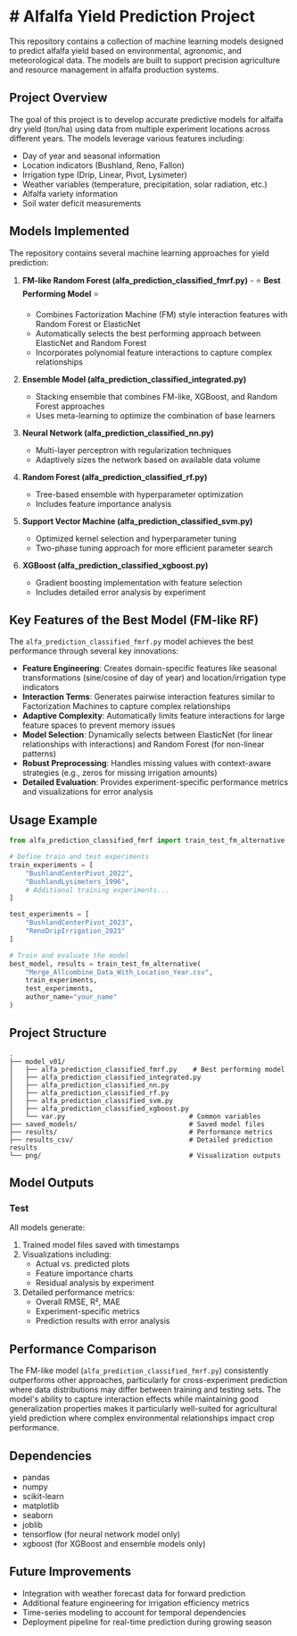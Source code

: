 # # Alfalfa Yield Prediction Project

This repository contains a collection of machine learning models designed to predict alfalfa yield based on environmental, agronomic, and meteorological data. The models are built to support precision agriculture and resource management in alfalfa production systems.

## Project Overview

The goal of this project is to develop accurate predictive models for alfalfa dry yield (ton/ha) using data from multiple experiment locations across different years. The models leverage various features including:

- Day of year and seasonal information
- Location indicators (Bushland, Reno, Fallon)
- Irrigation type (Drip, Linear, Pivot, Lysimeter)
- Weather variables (temperature, precipitation, solar radiation, etc.)
- Alfalfa variety information
- Soil water deficit measurements

## Models Implemented

The repository contains several machine learning approaches for yield prediction:

1. **FM-like Random Forest (alfa_prediction_classified_fmrf.py)** - ⭐ **Best Performing Model** ⭐
   - Combines Factorization Machine (FM) style interaction features with Random Forest or ElasticNet
   - Automatically selects the best performing approach between ElasticNet and Random Forest
   - Incorporates polynomial feature interactions to capture complex relationships

2. **Ensemble Model (alfa_prediction_classified_integrated.py)**
   - Stacking ensemble that combines FM-like, XGBoost, and Random Forest approaches
   - Uses meta-learning to optimize the combination of base learners

3. **Neural Network (alfa_prediction_classified_nn.py)**
   - Multi-layer perceptron with regularization techniques
   - Adaptively sizes the network based on available data volume

4. **Random Forest (alfa_prediction_classified_rf.py)**
   - Tree-based ensemble with hyperparameter optimization
   - Includes feature importance analysis

5. **Support Vector Machine (alfa_prediction_classified_svm.py)**
   - Optimized kernel selection and hyperparameter tuning
   - Two-phase tuning approach for more efficient parameter search

6. **XGBoost (alfa_prediction_classified_xgboost.py)**
   - Gradient boosting implementation with feature selection
   - Includes detailed error analysis by experiment

## Key Features of the Best Model (FM-like RF)

The `alfa_prediction_classified_fmrf.py` model achieves the best performance through several key innovations:

- **Feature Engineering**: Creates domain-specific features like seasonal transformations (sine/cosine of day of year) and location/irrigation type indicators
- **Interaction Terms**: Generates pairwise interaction features similar to Factorization Machines to capture complex relationships
- **Adaptive Complexity**: Automatically limits feature interactions for large feature spaces to prevent memory issues
- **Model Selection**: Dynamically selects between ElasticNet (for linear relationships with interactions) and Random Forest (for non-linear patterns)
- **Robust Preprocessing**: Handles missing values with context-aware strategies (e.g., zeros for missing irrigation amounts)
- **Detailed Evaluation**: Provides experiment-specific performance metrics and visualizations for error analysis

## Usage Example

```python
from alfa_prediction_classified_fmrf import train_test_fm_alternative

# Define train and test experiments
train_experiments = [
    "BushlandCenterPivot_2022",
    "BushlandLysimeters_1996",
    # Additional training experiments...
]

test_experiments = [
    "BushlandCenterPivot_2023", 
    "RenoDripIrrigation_2023"
]

# Train and evaluate the model
best_model, results = train_test_fm_alternative(
    "Merge_Allcombine_Data_With_Location_Year.csv", 
    train_experiments, 
    test_experiments, 
    author_name="your_name"
)
```

## Project Structure

```
.
├── model_v01/
│   ├── alfa_prediction_classified_fmrf.py    # Best performing model
│   ├── alfa_prediction_classified_integrated.py
│   ├── alfa_prediction_classified_nn.py
│   ├── alfa_prediction_classified_rf.py
│   ├── alfa_prediction_classified_svm.py
│   ├── alfa_prediction_classified_xgboost.py
│   └── var.py                               # Common variables
├── saved_models/                            # Saved model files
├── results/                                 # Performance metrics
├── results_csv/                             # Detailed prediction results
└── png/                                     # Visualization outputs
```

## Model Outputs
### Test
All models generate:

1. Trained model files saved with timestamps
2. Visualizations including:
   - Actual vs. predicted plots
   - Feature importance charts
   - Residual analysis by experiment
3. Detailed performance metrics:
   - Overall RMSE, R², MAE
   - Experiment-specific metrics
   - Prediction results with error analysis

## Performance Comparison

The FM-like model (`alfa_prediction_classified_fmrf.py`) consistently outperforms other approaches, particularly for cross-experiment prediction where data distributions may differ between training and testing sets. The model's ability to capture interaction effects while maintaining good generalization properties makes it particularly well-suited for agricultural yield prediction where complex environmental relationships impact crop performance.

## Dependencies

- pandas
- numpy
- scikit-learn
- matplotlib
- seaborn
- joblib
- tensorflow (for neural network model only)
- xgboost (for XGBoost and ensemble models only)

## Future Improvements

- Integration with weather forecast data for forward prediction
- Additional feature engineering for irrigation efficiency metrics
- Time-series modeling to account for temporal dependencies
- Deployment pipeline for real-time prediction during growing season
